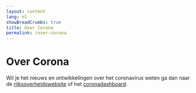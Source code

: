 ```yaml
---
layout: content
lang: nl
showBreadCrumbs: true
title: Over Corona
permalink: /over-corona
---
```


# Over Corona

Wil je het nieuws en ontwikkelingen over het coronavirus weten ga dan naar de [rijksoverheidswebsite](https://www.rijksoverheid.nl/onderwerpen/coronavirus-covid-19) of het [coronadashboard](https://coronadashboard.rijksoverheid.nl).
